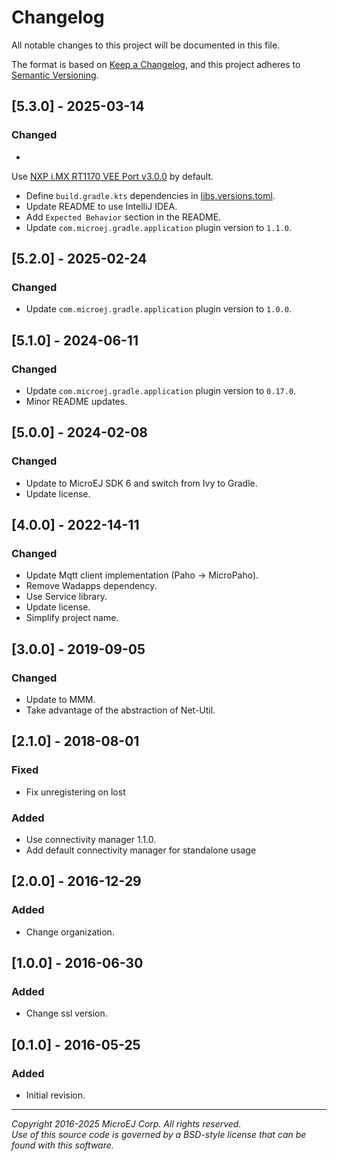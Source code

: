 # Changelog

All notable changes to this project will be documented in this file.

The format is based on [Keep a Changelog](https://keepachangelog.com/en/1.0.0/),
and this project adheres to [Semantic Versioning](https://semver.org/spec/v2.0.0.html).

## [5.3.0] - 2025-03-14

### Changed

-
Use [NXP i.MX RT1170 VEE Port v3.0.0](https://github.com/MicroEJ/nxp-vee-imxrt1170-evk/tree/NXPVEE-MIMXRT1170-EVK-3.0.0)
by default.
- Define ``build.gradle.kts`` dependencies in [libs.versions.toml](../gradle/libs.versions.toml).
- Update README to use IntelliJ IDEA.
- Add ``Expected Behavior`` section in the README.
- Update ``com.microej.gradle.application`` plugin version to `1.1.0`.

## [5.2.0] - 2025-02-24

### Changed

- Update ``com.microej.gradle.application`` plugin version to `1.0.0`.

## [5.1.0] - 2024-06-11

### Changed

- Update ``com.microej.gradle.application`` plugin version to `0.17.0`.
- Minor README updates.

## [5.0.0] - 2024-02-08

### Changed

- Update to MicroEJ SDK 6 and switch from Ivy to Gradle.
- Update license.

## [4.0.0] - 2022-14-11

### Changed

- Update Mqtt client implementation (Paho -> MicroPaho).
- Remove Wadapps dependency.
- Use Service library.
- Update license.
- Simplify project name.

## [3.0.0] - 2019-09-05

### Changed

- Update to MMM.
- Take advantage of the abstraction of Net-Util.

## [2.1.0] - 2018-08-01

### Fixed

- Fix unregistering on lost

### Added

- Use connectivity manager 1.1.0.
- Add default connectivity manager for standalone usage

## [2.0.0] - 2016-12-29

### Added

- Change organization.

## [1.0.0] - 2016-06-30

### Added

- Change ssl version.

## [0.1.0] - 2016-05-25

### Added

- Initial revision.

---
_Copyright 2016-2025 MicroEJ Corp. All rights reserved._  
_Use of this source code is governed by a BSD-style license that can be found with this software._